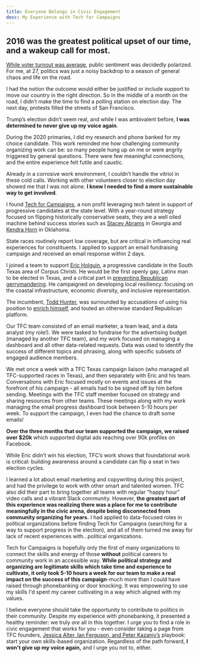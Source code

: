 ```yaml
---
title: Everyone Belongs in Civic Engagement
desc: My Experience with Tech for Campaigns
---
```


## 2016 was the greatest political upset of our time, and a wakeup call for most. 


[While voter turnout was average](https://en.wikipedia.org/wiki/Voter_turnout_in_United_States_presidential_elections), public sentiment was decidedly polarized. For me, at 27, politics was just a noisy backdrop to a season of general chaos and life on the road. 

I had the notion the outcome would either be justified or include support to move our country in the right direction. So in the middle of a month on the road, I didn’t make the time to find a polling station on election day. The next day, protests filled the streets of San Francisco. 

Trump’s election didn’t seem real, and while I was ambivalent before, **I was determined to never give up my voice again**. 

During the 2020 primaries, I did my research and phone banked for my choice candidate. This work reminded me how challenging community organizing work can be: so many people hung up on me or were angrily triggered by general questions. There were few meaningful connections, and the entire experience felt futile and caustic. 

Already in a corrosive work environment, I couldn’t handle the vitriol in these cold calls. Working with other volunteers closer to election day showed me that I was not alone. **I knew I needed to find a more sustainable way to get involved**. 

I found [Tech for Campaigns](https://www.techforcampaigns.org/), a non profit leveraging tech talent in support of progressive candidates at the state level. With a year-round strategy focused on flipping historically conservative seats, they are a well oiled machine behind success stories such as [Stacey Abrams](https://www.techforcampaigns.org/Stacey-Abrams) in Georgia and [Kendra Horn](https://www.techforcampaigns.org/Kendra-Horn) in Oklahoma. 

State races routinely report low coverage, but are critical in influencing real experiences for constituents. I applied to support an email fundraising campaign and received an email response within 2 days. 

I joined a team to support [Eric Holguin](https://www.ericholguin.com/about-eric), a progressive candidate in the South Texas area of Corpus Christi. He would be the first openly gay, Latinx man to be elected in Texas, and a critical part in [preventing Republican gerrymandering](https://www.dailykos.com/stories/2020/9/10/1976444/-Daily-Kos-makes-record-breaking-endorsements-in-statehouse-races). He campaigned on developing local resiliency: focusing on the coastal infrastructure, economic diversity, and inclusive representation. 


The incumbent, [Todd Hunter](https://house.texas.gov/members/member-page/?district=32), was surrounded by accusations of using his position to [enrich himself](https://www.reformaustin.org/texas-legislature/who-are-todd-hunters-real-constituents/), and touted an otherwise standard Republican platform. 

Our TFC team consisted of an email marketer, a team lead, and a data analyst (my role!). We were tasked to fundraise for the advertising budget (managed by another TFC team), and my work focused on managing a dashboard and all other data-related requests. Data was used to identify the success of different topics and phrasing, along with specific subsets of engaged audience members. 

We met once a week with a TFC Texas campaign liaison (who managed all TFC-supported races in Texas), and then separately with Eric and his team. Conversations with Eric focused mostly on events and issues at the forefront of his campaign - all emails had to be signed off by him before sending. Meetings with the TFC staff member focused on strategy and sharing resources from other teams. These meetings along with my work managing the email progress dashboard took between 5-10 hours per week. To support the campaign, I even had the chance to draft some emails! 

**Over the three months that our team supported the campaign, we raised over $20k** which supported digital ads reaching over 90k profiles on Facebook. 

While Eric didn't win his election, TFC’s work shows that foundational work is critical: building awareness around a candidate can flip a seat in two election cycles. 

I learned a lot about email marketing and copywriting during this project, and had the privilege to work with other smart and talented women. TFC also did their part to bring together all teams with regular “happy hour” video calls and a vibrant Slack community. However, **the greatest part of this experience was realizing there was a place for me to contribute meaningfully in the civic arena, despite being disconnected from community organizing for years.** I had applied to data-focused roles in political organizations before finding Tech for Campaigns (searching for a way to support progress in the election), and all of them turned me away for lack of recent experiences with...political organizations. 

Tech for Campaigns is hopefully only the first of many organizations to connect the skills and energy of those **without** political careers to community work in an accessible way. **While political strategy and organizing are legitimate skills which take time and experience to cultivate, it only took 5-10 hours a week for our team to make a real impact on the success of this campaign**-much more than I could have raised through phonebanking or door knocking. It was empowering to use my skills I'd spent my career cultivating in a way which aligned with my values.  

I believe everyone should take the opportunity to contribute to politics in their community. Despite my experience with phonebanking, it presented a healthy reminder: we truly *are* all in this together. I urge you to find a role in civic engagement that works for you - even consider taking a page from TFC founders, [Jessica Alter, Ian Ferguson, and Peter Kazanjy’s](https://www.techforcampaigns.org/about-us) playbook: start your own skills-based organization. Regardless of the path forward, **I won't give up my voice again,** and I urge you not to, either.  
